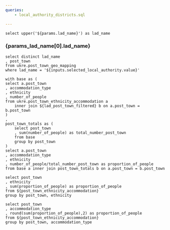 ```yaml
---
queries:
    - local_authority_districts.sql

---
```



```params_lad_name
select upper('${params.lad_name}') as lad_name
```

### {params_lad_name[0].lad_name}

<Dropdown
    data={local_authority_districts}
    name=selected_local_authority
    value=lad_name
    title="Select a Local Authority"
    defaultValue={params.lad_name}
/>

```lad_post_town_filtered
select distinct lad_name
, post_town
from ukre.post_town_geo_mapping
where lad_name = '${inputs.selected_local_authority.value}'
```

```post_town_ethnicity_accommodation
with base as (
select a.post_town
, accommodation_type
, ethnicity
, number_of_people
from ukre.post_town_ethnicity_accommodation a
    inner join ${lad_post_town_filtered} b on a.post_town = b.post_town
)
,
post_town_totals as (
    select post_town
    , sum(number_of_people) as total_number_post_town
    from base
    group by post_town
)
select a.post_town
, accommodation_type
, ethnicity
, number_of_people/total_number_post_town as proportion_of_people
from base a inner join post_town_totals b on a.post_town = b.post_town
```

```post_town_ethnicity
select post_town
, ethnicity
, sum(proportion_of_people) as proportion_of_people
from ${post_town_ethnicity_accommodation}
group by post_town, ethnicity
```

```post_town_accommodation_type
select post_town
, accommodation_type
, round(sum(proportion_of_people),2) as proportion_of_people
from ${post_town_ethnicity_accommodation}
group by post_town, accommodation_type
```

<Grid cols=2>
<AreaMap
  data={lad_post_town_filtered}
  areaCol="post_town"
  geoJsonUrl="https://public-geoms.s3-eu-west-1.amazonaws.com/post_town_simple.geojson"
  geoId="post_town"
  value="post_town"
  tooltip={[
    {id: 'lad_name', showColumnName: false},
    {id: 'post_town', showColumnName: false}
    ]}
  startingZoom=8
  opacity=0.5
/>

</Grid>

<Grid cols=2>
<Heatmap
data={post_town_ethnicity}
y=post_town
x=ethnicity
value=proportion_of_people
valueFmt=pct
xLabelRotation=-45
/>

<Heatmap
data={post_town_accommodation_type}
y=post_town
x=accommodation_type
value=proportion_of_people
valueFmt=pct
xLabelRotation=-45
/>
</Grid>